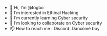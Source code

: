 - 👋 Hi, I’m @togbo
- 👀 I’m interested in Ethical Hacking
- 🌱 I’m currently learning Cyber security
- 💞️ I’m looking to collaborate on Cyber security
- 📫 How to reach me : Discord :Danxômê boy

<!---
togbo/togbo is a ✨ special ✨ repository because its `README.md` (this file) appears on your GitHub profile.
You can click the Preview link to take a look at your changes.
--->

